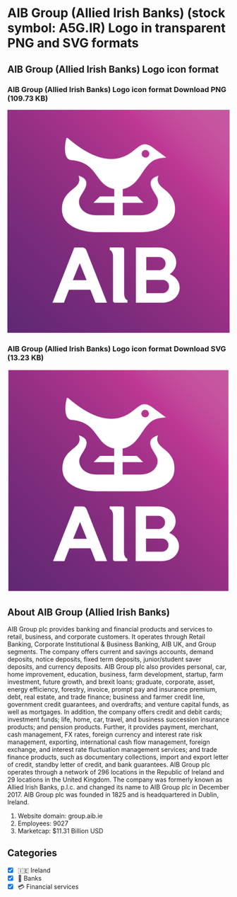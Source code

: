 # AIB Group (Allied Irish Banks)  (stock symbol: A5G.IR) Logo in transparent PNG and SVG formats

## AIB Group (Allied Irish Banks)  Logo icon format

### AIB Group (Allied Irish Banks)  Logo icon format Download PNG (109.73 KB)

![AIB Group (Allied Irish Banks)  Logo icon format Download PNG (109.73 KB)](/img/orig/A5G.IR-58bcada7.png)

### AIB Group (Allied Irish Banks)  Logo icon format Download SVG (13.23 KB)

![AIB Group (Allied Irish Banks)  Logo icon format Download SVG (13.23 KB)](/img/orig/A5G.IR-8e2127a6.svg)

## About AIB Group (Allied Irish Banks) 

AIB Group plc provides banking and financial products and services to retail, business, and corporate customers. It operates through Retail Banking, Corporate Institutional & Business Banking, AIB UK, and Group segments. The company offers current and savings accounts, demand deposits, notice deposits, fixed term deposits, junior/student saver deposits, and currency deposits. AIB Group plc also provides personal, car, home improvement, education, business, farm development, startup, farm investment, future growth, and brexit loans; graduate, corporate, asset, energy efficiency, forestry, invoice, prompt pay and insurance premium, debt, real estate, and trade finance; business and farmer credit line, government credit guarantees, and overdrafts; and venture capital funds, as well as mortgages. In addition, the company offers credit and debit cards; investment funds; life, home, car, travel, and business succession insurance products; and pension products. Further, it provides payment, merchant, cash management, FX rates, foreign currency and interest rate risk management, exporting, international cash flow management, foreign exchange, and interest rate fluctuation management services; and trade finance products, such as documentary collections, import and export letter of credit, standby letter of credit, and bank guarantees. AIB Group plc operates through a network of 296 locations in the Republic of Ireland and 29 locations in the United Kingdom. The company was formerly known as Allied Irish Banks, p.l.c. and changed its name to AIB Group plc in December 2017. AIB Group plc was founded in 1825 and is headquartered in Dublin, Ireland.

1. Website domain: group.aib.ie
2. Employees: 9027
3. Marketcap: $11.31 Billion USD


## Categories
- [x] 🇮🇪 Ireland
- [x] 🏦 Banks
- [x] 💳 Financial services
